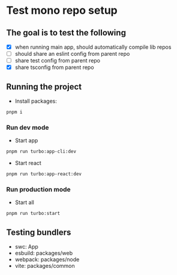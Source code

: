 # Test mono repo setup

## The goal is to test the following

- [X] when running main app, should automatically compile lib repos
- [ ] should share an eslint config from parent repo
- [ ] share test config from parent repo
- [X] share tsconfig from parent repo

## Running the project

- Install packages: 
```sh
pnpm i
```

### Run dev mode
- Start app 
```sh
pnpm run turbo:app-cli:dev
```
- Start react
```sh
pnpm run turbo:app-react:dev
```

### Run production mode
- Start all 
```sh
pnpm run turbo:start
```

## Testing bundlers
- swc: App
- esbuild: packages/web
- webpack: packages/node
- vite: packages/common